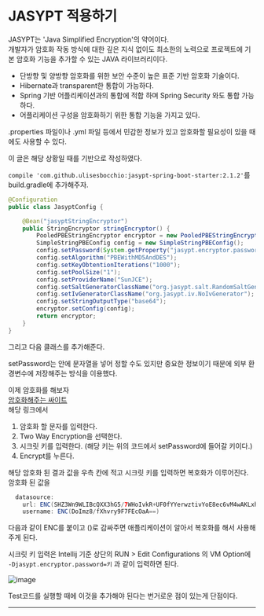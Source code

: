 # JASYPT 적용하기

JASYPT는 'Java Simplified Encryption'의 약어이다.  
개발자가 암호화 작동 방식에 대한 깊은 지식 없이도 최소한의 노력으로 프로젝트에 기본 암호화 기능을 추가할 수 있는 JAVA 라이브러리이다.  

* 단방향 및 양방향 암호화를 위한 보안 수준이 높은 표준 기반 암호화 기술이다.
* Hibernate과 transparent한 통합이 가능하다.
* Spring 기반 어플리케이션과의 통합에 적합 하며 Spring Security 와도 통합 가능하다.
* 어플리케이션 구성을 암호화하기 위한 통합 기능을 가지고 있다.

.properties 파일이나 .yml 파일 등에서 민감한 정보가 있고 암호화할 필요성이 있을 때에도 사용할 수 있다.  

이 글은 해당 상황일 때를 기반으로 작성하였다.  

`compile 'com.github.ulisesbocchio:jasypt-spring-boot-starter:2.1.2'`를 build.gradle에 추가해주자.  

```java
@Configuration
public class JasyptConfig {

    @Bean("jasyptStringEncryptor")
    public StringEncryptor stringEncryptor() {
        PooledPBEStringEncryptor encryptor = new PooledPBEStringEncryptor();
        SimpleStringPBEConfig config = new SimpleStringPBEConfig();
        config.setPassword(System.getProperty("jasypt.encryptor.password"));
        config.setAlgorithm("PBEWithMD5AndDES");
        config.setKeyObtentionIterations("1000");
        config.setPoolSize("1");
        config.setProviderName("SunJCE");
        config.setSaltGeneratorClassName("org.jasypt.salt.RandomSaltGenerator");
        config.setIvGeneratorClassName("org.jasypt.iv.NoIvGenerator");
        config.setStringOutputType("base64");
        encryptor.setConfig(config);
        return encryptor;
    }
}
```
그리고 다음 클래스를 추가해준다.  

setPassword는 안에 문자열을 넣어 정할 수도 있지만 중요한 정보이기 때문에 외부 환경변수에 저장해주는 방식을 이용했다.  

이제 암호화를 해보자  
[암호화해주는 싸이트](https://www.devglan.com/online-tools/jasypt-online-encryption-decryption)  
해당 링크에서  
1. 암호화 할 문자를 입력한다.  
2. Two Way Encryption을 선택한다.  
3. 시크릿 키를 입력한다. (해당 키는 위의 코드에서 setPassword에 들어갈 키이다.)
4. Encrypt를 누른다.  

해당 암호화 된 결과 값을 우측 칸에 적고 시크릿 키를 입력하면 복호화가 이루어진다.  
암호화 된 값을  
```java
  datasource:
    url: ENC(SHZ3Wn9WLIBcQXX3hG5/7WHoIvkR+UF0fYYerwztivYoE8ec6vM4wAKLxhjRjSMS)
    username: ENC(DoImz8/fXhvry9F7FEcOaA==)
```
다음과 같이 ENC를 붙이고 ()로 감싸주면 애플리케이션이 알아서 복호화를 해서 사용해주게 된다.  

시크릿 키 입력은 Intellij 기준 상단의 RUN > Edit Configurations 의 VM Option에  
``-Djasypt.encryptor.password=키`` 과 같이 입력하면 된다.  

![image](https://user-images.githubusercontent.com/45073750/122531070-1a313a80-d05a-11eb-8363-73d3f4b2e454.png)

Test코드를 실행할 때에 이것을 추가해야 된다는 번거로운 점이 있는게 단점이다.

***